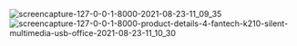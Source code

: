 ![screencapture-127-0-0-1-8000-2021-08-23-11_09_35](https://user-images.githubusercontent.com/48494930/130394586-ddfedcd9-b762-4be2-97ee-cbc29dfabf00.png)
![screencapture-127-0-0-1-8000-product-details-4-fantech-k210-silent-multimedia-usb-office-2021-08-23-11_10_30](https://user-images.githubusercontent.com/48494930/130395092-909e4b18-79ba-4ec1-b58a-f9f115220dc3.png)


